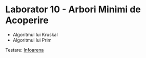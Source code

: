 # Laborator 10 - Arbori Minimi de Acoperire

* Algoritmul lui Kruskal
* Algoritmul lui Prim

Testare: [Infoarena](https://www.infoarena.ro/problema/apm)
